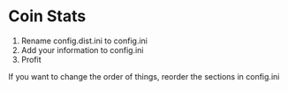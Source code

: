 Coin Stats
=========

1. Rename config.dist.ini to config.ini
1. Add your information to config.ini
1. Profit

If you want to change the order of things, reorder the sections in config.ini
